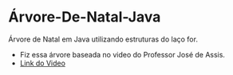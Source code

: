 # Árvore-De-Natal-Java
Árvore de Natal em Java utilizando estruturas do laço for. 
- Fiz essa árvore baseada no video do Professor José de Assis.
- [Link do Video](https://youtu.be/QFtI4-SPoWI?si=kg3cSxZ0jLXDOAYN)
